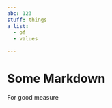 ```yaml
---
abc: 123
stuff: things
a_list:
  - of
  - values

---
```



















# Some Markdown

For good measure

















